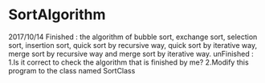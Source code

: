 # SortAlgorithm

2017/10/14
Finished : the algorithm of bubble sort, exchange sort, selection sort, insertion sort,
			quick sort by recursive way, quick sort by iterative way,
			merge sort by recursive way and merge sort by iterative way.
unFinished :
			1.Is it correct to check the algorithm that is finished by me?
			2.Modify this program to the class named SortClass
			